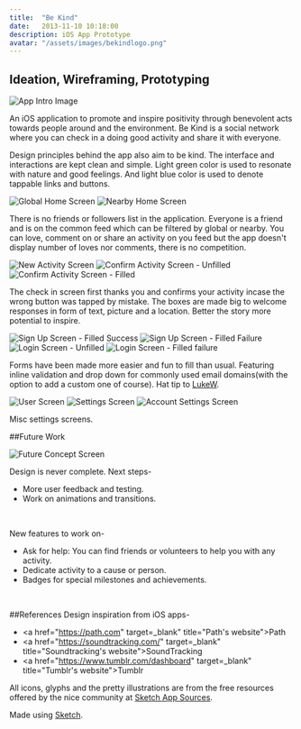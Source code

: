 ```yaml
---
title:  "Be Kind"
date:   2013-11-10 10:18:00
description: iOS App Prototype
avatar: "/assets/images/bekindlogo.png"
---
```

<h2 class="headline">Ideation, Wireframing, Prototyping</h2>

<img class="displayed" src="/assets/images/Be Kind/appintro.png" alt="App Intro Image">

An iOS application to promote and inspire positivity through benevolent acts towards people around and the environment. Be Kind is a social network where you can check in a doing good activity and share it with everyone.

Design principles behind the app also aim to be kind. The interface and interactions are kept clean and simple. Light green color is used to resonate with nature and good feelings. And light blue color is used to denote tappable links and buttons.

<img class="displayed" src="/assets/images/Be Kind/homeglobal.png" alt="Global Home Screen">

<img class="displayed" src="/assets/images/Be Kind/homenearby.png" alt="Nearby Home Screen">

There is no friends or followers list in the application. Everyone is a friend and is on the common feed which can be filtered by global or nearby. You can love, comment on or share an activity on you feed but the app doesn't display number of loves nor comments, there is no competition. 

<img class="displayed" src="/assets/images/Be Kind/newactivity.png" alt="New Activity Screen">

<img class="displayed" src="/assets/images/Be Kind/confirmtree.png" alt="Confirm Activity Screen - Unfilled">

<img class="displayed" src="/assets/images/Be Kind/confirmtree2.png" alt="Confirm Activity Screen - Filled">

The check in screen first thanks you and confirms your activity incase the wrong button was tapped by mistake. The boxes are made big to welcome responses in form of text, picture and a location. Better the story more potential to inspire.

<img class="displayed" src="/assets/images/Be Kind/signup2.png" alt="Sign Up Screen - Filled Success">

<img class="displayed" src="/assets/images/Be Kind/signup3.png" alt="Sign Up Screen - Filled Failure">

<img class="displayed" src="/assets/images/Be Kind/login1.png" alt="Login Screen - Unfilled">

<img class="displayed" src="/assets/images/Be Kind/login2.png" alt="Login Screen - Filled failure">

Forms have been made more easier and fun to fill than usual. Featuring inline validation and drop down for commonly used email domains(with the option to add a custom one of course). Hat tip to <a href="http://www.lukew.com/" target="_blank" title="Luke's Website">LukeW</a>.

<img class="displayed" src="/assets/images/Be Kind/user.png" alt="User Screen">

<img class="displayed" src="/assets/images/Be Kind/settings.png" alt="Settings Screen">

<img class="displayed" src="/assets/images/Be Kind/usersettings.png" alt="Account Settings Screen">

Misc settings screens.

##Future Work

<img class="displayed" src="/assets/images/Be Kind/future.png" alt="Future Concept Screen">

Design is never complete. Next steps-

+ More user feedback and testing.
+ Work on animations and transitions.   
<br/>

New features to work on-  

+ Ask for help: You can find friends or volunteers to help you with any activity.
+ Dedicate activity to a cause or person.
+ Badges for special milestones and achievements.     
<br/>

##References
Design inspiration from iOS apps-

+ <a href="https://path.com" target=_blank" title="Path's website">Path</a>
+ <a href="https://soundtracking.com/" target=_blank" title="Soundtracking's website">SoundTracking</a>
+ <a href="https://www.tumblr.com/dashboard" target=_blank" title="Tumblr's website">Tumblr</a>  

All icons, glyphs and the pretty illustrations are from the free resources offered by the nice community at <a href="http://www.sketchappsources.com" title="Sketch App Sources">Sketch App Sources</a>.

Made using <a href="http://bohemiancoding.com/sketch/" title="Bohemian Coding Website">Sketch</a>.













   
   


